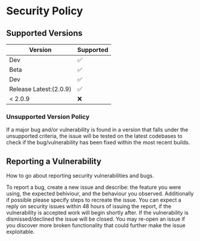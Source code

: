 # Security Policy

## Supported Versions

| Version                 | Supported          |
| ----------------------- | ------------------ |
| Dev                     | :white_check_mark: |
| Beta                    | :white_check_mark: |
| Dev                     | :white_check_mark: |
| Release Latest:(2.0.9)  | :white_check_mark: |
| < 2.0.9                 | :x:                |

### Unsupported Version Policy
If a major bug and/or vulnerability is found in a version that falls under the unsupported criteria, 
the issue will be tested on the latest codebases to check if the bug/vulnerability has been fixed within the most recent builds.

## Reporting a Vulnerability

How to go about reporting security vulnerabilities and bugs.

To report a bug, create a new issue and describe: the feature you were using, the expected behiviour, and the behaviour you observed.
Additionally if possible please specify steps to recreate the issue. You can expect a reply on security issues within 48 hours of issuing the report,
if the vulnerability is accepted work will begin shortly after. If the vulnerability is dismissed/declined the issue will be closed.
You may re-open an issue if you discover more broken functionality that could further make the issue exploitable.
